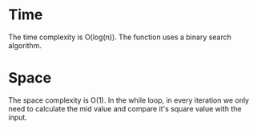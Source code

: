 # Time
The time complexity is O(log(n)). The function uses a binary search algorithm.

# Space
The space complexity is O(1). In the while loop, in every iteration we only need to calculate the mid value and compare it's square value with the input.